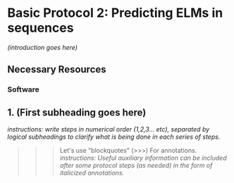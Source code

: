 # Basic Protocol 2: Predicting ELMs in sequences 

*(introduction goes here)*

## Necessary Resources

### Software

## 1. (First subheading goes here)

*instructions: write steps in numerical order (1,2,3... etc), separated by
logical subheadings to clarify what is being done in each series of steps.*

>>> Let's use "blockquotes" (>>>) For annotations.
>>> *instructions: Useful auxiliary information can be included after some
>>> protocol steps (as needed) in the form of italicized annotations.*
